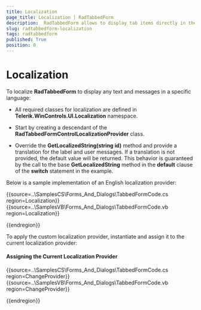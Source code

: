 ```yaml
---
title: Localization
page_title: Localization | RadTabbedForm
description:  RadTabbedForm allows to display tab items directly in the title bar  
slug: radtabbedform-localization
tags: radtabbedform
published: True
position: 0
---
```


# Localization

To localize __RadTabbedForm__ to display any text and messages in a specific language:

* All required classes for localization are defined in __Telerik.WinControls.UI.Localization__ namespace.

* Start by creating a descendant of the __RadTabbedFormControlLocalizationProvider__ class.

* Override the __GetLocalizedString(string id)__ method and provide a translation for the label and user messages. If a translation is not provided, the default value will be returned. This behavior is guaranteed by the call to the base __GetLocalizedString__ method in the __default__ clause of the __switch__ statement in the example.

Below is a sample implementation of an English localization provider:

{{source=..\SamplesCS\Forms_And_Dialogs\TabbedFormCode.cs region=Localization}} 
{{source=..\SamplesVB\Forms_And_Dialogs\TabbedFormCode.vb region=Localization}} 

{{endregion}} 

To apply the custom localization provider, instantiate and assign it to the current localization provider:

#### Assigning the Current Localization Provider

{{source=..\SamplesCS\Forms_And_Dialogs\TabbedFormCode.cs region=ChangeProvider}} 
{{source=..\SamplesVB\Forms_And_Dialogs\TabbedFormCode.vb region=ChangeProvider}} 

{{endregion}} 